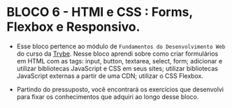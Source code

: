 # BLOCO 6 - HTMl e CSS : Forms, Flexbox e Responsivo.
- Esse bloco pertence ao módulo de `Fundamentos do Desenvolvimento Web` do curso da [Trybe](https://www.betrybe.com/). Nesse bloco aprendi sobre como criar formulários em HTML com as tags: input, button, textarea, select, form; adicionar e utilizar bibliotecas JavaScript e CSS em seus sites; utilizar bibliotecas JavaScript externas a partir de uma CDN; utilizar o CSS Flexbox.

- Partindo do pressuposto, você encontrará os exercí­cios que desenvolvi para fixar os conhecimentos que adquiri ao longo desse bloco.